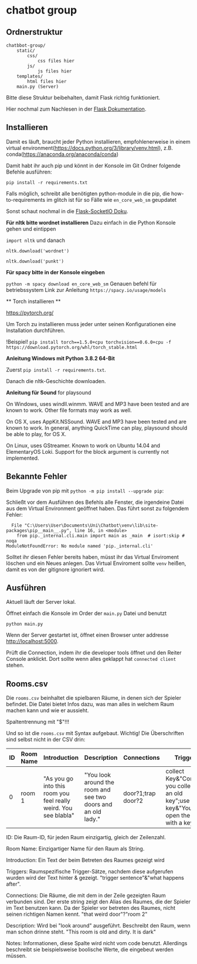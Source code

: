 # chatbot group

## Ordnerstruktur

```
chatbbot-group/
	static/
		css/
			css files hier
        js/
			js files hier
	templates/
		html files hier
	main.py (Server)
```

Bitte diese Struktur beibehalten, damit Flask richtig funktioniert.

Hier nochmal zum Nachlesen in der [Flask Dokumentation](https://exploreflask.com/en/latest/organizing.html).

## Installieren

Damit es läuft, braucht jeder Python installieren, empfohlenerweise in einem virtual environment(https://docs.python.org/3/library/venv.html), z.B. conda(https://anaconda.org/anaconda/conda)

Damit habt ihr auch pip und könnt in der Konsole im Git Ordner folgende Befehle ausführen:

`pip install -r requirements.txt`

Falls möglich, schreibt alle benötigten python-module in die pip, die how-to-requirements im glitch ist für so Fälle wie `en_core_web_sm` geupdatet

Sonst schaut nochmal in die [Flask-SocketIO Doku](https://flask-socketio.readthedocs.io/en/latest/).

**Für nltk bitte wordnet installieren**
Dazu einfach in die Python Konsole gehen und eintippen

`import nltk` und danach

`nltk.download('wordnet')`

`nltk.download('punkt')`

**Für spacy bitte in der Konsole eingeben**

`python -m spacy download en_core_web_sm`
Genauen befehl für betriebssystem
Link zur Anleitung `https://spacy.io/usage/models`

** Torch installieren **

https://pytorch.org/

Um Torch zu installieren muss jeder unter seinen Konfigurationen eine Installation
durchführen.

!Beispiel!
`pip install torch==1.5.0+cpu torchvision==0.6.0+cpu -f https://download.pytorch.org/whl/torch_stable.html`

**Anleitung Windows mit Python 3.8.2 64-Bit**

Zuerst `pip install -r requirements.txt`.

Danach die nltk-Geschichte downloaden.

**Anleitung für Sound**
for playsound 

On Windows, uses windll.winmm. WAVE and MP3 have been tested and are known to work. Other file formats may work as well.

On OS X, uses AppKit.NSSound. WAVE and MP3 have been tested and are known to work. In general, anything QuickTime can play, playsound should be able to play, for OS X.

On Linux, uses GStreamer. Known to work on Ubuntu 14.04 and ElementaryOS Loki. Support for the block argument is currently not implemented.




## Bekannte Fehler

Beim Upgrade von pip mit `python -m pip install --upgrade pip`:

Schließt vor dem Ausführen des Befehls alle Fenster, die irgendeine Datei aus dem Virtual Environment geöffnet haben. Das führt sonst zu folgendem Fehler:

```
  File "C:\Users\User\Documents\Uni\Chatbot\venv\lib\site-packages\pip__main__.py", line 16, in <module>
    from pip._internal.cli.main import main as _main  # isort:skip # noqa
ModuleNotFoundError: No module named 'pip._internal.cli'
```

Solltet ihr diesen Fehler bereits haben, müsst ihr das Virtual Enviroment löschen und ein Neues anlegen. Das Virtual Enviroment sollte `venv` heißen, damit es von der gitignore ignoriert wird.

## Ausführen

Aktuell läuft der Server lokal.

Öffnet einfach die Konsole im Order der `main.py` Datei und benutzt

`python main.py`

Wenn der Server gestartet ist, öffnet einen Browser unter addresse [http://localhost:5000](http://localhost:5000).

Prüft die Connection, indem ihr die developer tools öffnet und den Reiter Console anklickt. Dort sollte wenn alles geklappt hat `connected client` stehen.

## Rooms.csv

Die `rooms.csv` beinhaltet die spielbaren Räume, in denen sich der Spieler befindet. Die Datei bietet Infos dazu, was man alles in welchem Raum machen kann und wie er aussieht.

Spaltentrennung mit "\$"!!!

Und so ist die `rooms.csv` mit Syntax aufgebaut. Wichtig! Die Überschriften sind selbst nicht in der CSV drin:

| ID  | Room Name | Introduction                                                     | Description                                                   | Connections        | Triggers                                                                               |
| --- | --------- | ---------------------------------------------------------------- | ------------------------------------------------------------- | ------------------ | -------------------------------------------------------------------------------------- |
| 0   | room 1    | "As you go into this room you feel really weird. You see blabla" | "You look around the room and see two doors and an old lady." | door?1;trap door?2 | collect Key&"Congrats you collected an old key";use key&"You open the door with a key" |

ID: Die Raum-ID, für jeden Raum einzigartig, gleich der Zeilenzahl.

Room Name: Einzigartiger Name für den Raum als String.

Introduction: Ein Text der beim Betreten des Raumes gezeigt wird

Triggers: Raumspezifische Trigger-Sätze, nachdem diese aufgerufen wurden wird der Text hinter & gezeigt. "trigger sentence"&"what happens after".

Connections: Die Räume, die mit dem in der Zeile gezeigten Raum verbunden sind. Der erste string zeigt den Alias des Raumes, die der Spieler im Text benutzen kann. Da der Spieler vor betreten des Raumes, nicht seinen richtigen Namen kennt. "that weird door"?"room 2"

Description: Wird bei "look around" ausgeführt. Beschreibt den Raum, wenn man schon drinne steht. "This room is old and dirty. It is dark"

Notes: Informationen, diese Spalte wird nicht vom code benutzt. Allerdings beschreibt sie beispielsweise boolische Werte, die eingebeut werden müssen.
